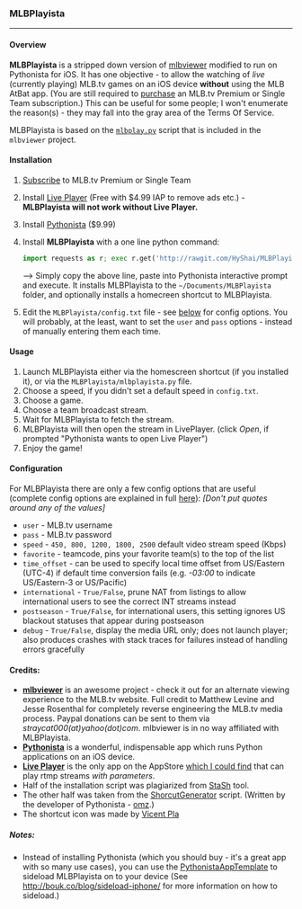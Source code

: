 ### MLBPlayista
---
#### Overview

**MLBPlayista** is a stripped down version of [mlbviewer](https://sourceforge.net/projects/mlbviewer/) modified to run on Pythonista for iOS. It has one objective - to allow the watching of _live_ (currently playing) MLB.tv games on an iOS device **without** using the MLB AtBat app. (You are still required to [purchase](http://mlb.mlb.com/mlb/subscriptions/) an MLB.tv Premium or Single Team subscription.) This can be useful for some people; I won't enumerate the reason(s) - they may fall into the gray area of the Terms Of Service. 

MLBPlayista is based on the [`mlbplay.py`](https://sourceforge.net/p/mlbviewer/code/HEAD/tree/trunk/mlbplay.py) script that is included in the `mlbviewer` project.

#### Installation

1. [Subscribe](http://mlb.mlb.com/mlb/subscriptions/) to MLB.tv Premium or Single Team
1. Install [Live Player](https://itunes.apple.com/us/app/live-player-professional-streaming/id1099439153?mt=8&uo=4&at=11l6hc) (Free with $4.99 IAP to remove ads etc.) - **MLBPlayista will not work without Live Player.**
1. Install [Pythonista](https://itunes.apple.com/us/app/pythonista/id528579881?mt=8&uo=4&at=11l6hc) ($9.99)
1. Install **MLBPlayista** with a one line python command:

    ```Python
    import requests as r; exec r.get('http://rawgit.com/HyShai/MLBPlayista/master/get_mlbplayista.py').text
    ``` 
    --> Simply copy the above line, paste into Pythonista interactive prompt and execute. It installs MLBPlayista to the `~/Documents/MLBPlayista` folder, and optionally installs a homecreen shortcut to MLBPlayista.
1. Edit the `MLBPlayista/config.txt` file - see [below](#configuration) for config options. You will probably, at the least, want to set the `user` and `pass` options - instead of manually entering them each time.

#### Usage

1. Launch MLBPlayista either via the homescreen shortcut (if you installed it), or via the `MLBPlayista/mlbplayista.py` file.
1. Choose a speed, if you didn't set a default speed in `config.txt`.
1. Choose a game.
1. Choose a team broadcast stream.
1. Wait for MLBPlayista to fetch the stream.
1. MLBPlayista will then open the stream in LivePlayer. (click *Open*, if prompted "Pythonista wants to open Live Player")
1. Enjoy the game!

#### Configuration

For MLBPlayista there are only a few config options that are useful (complete config options are explained in full [here](https://sourceforge.net/p/mlbviewer/wiki/Configuration%20File%20Options/)): _[Don't put quotes around any of the values]_
  - `user` - MLB.tv username
  - `pass` - MLB.tv password
  - `speed` - `450, 800, 1200, 1800, 2500` default video stream speed (Kbps)
  - `favorite` - teamcode, pins your favorite team(s) to the top of the list
  - `time_offset` - can be used to specify local time offset from US/Eastern (UTC-4) if default time conversion fails (e.g. _-03:00_ to indicate US/Eastern-3 or US/Pacific)
  - `international` - `True/False`, prune NAT from listings to allow international users to see the correct INT streams instead
  - `postseason` - `True/False`, for international users, this setting ignores US blackout statuses that appear during postseason
  - `debug` - `True/False`, display the media URL only; does not launch player; also produces crashes with stack traces for failures instead of handling errors gracefully
  

#### Credits:
-   [**mlbviewer**](https://sourceforge.net/projects/mlbviewer/) is an awesome project - check it out for an alternate viewing experience to the MLB.tv website. Full credit to Matthew Levine and Jesse Rosenthal for completely reverse engineering the MLB.tv media process. Paypal donations can be sent to them via _straycat000(at)yahoo(dot)com_. mlbviewer is in no way affiliated with MLBPlayista. 
- [**Pythonista**](https://itunes.apple.com/us/app/pythonista/id528579881?mt=8&uo=4&at=11l6hc) is a wonderful, indispensable app which runs Python applications on an iOS device.
- [**Live Player**](https://itunes.apple.com/us/app/live-player-professional-streaming/id1099439153?mt=8&uo=4&at=11l6hc) is the only app on the AppStore [which I could find](https://forum.videolan.org/viewtopic.php?t=126825) that can play rtmp streams _with parameters_.
- Half of the installation script was plagiarized from [StaSh](https://github.com/ywangd/stash) tool.
- The other half was taken from the [ShorcutGenerator](https://gist.github.com/omz/7870550 ) script. (Written by the developer of Pythonista - [omz](https://twitter.com/olemoritz).)
- The shortcut icon was made by [Vicent Pla](https://www.iconfinder.com/icons/204717/mlb_icon)

 
##### Notes:
  - Instead of installing Pythonista (which you should buy - it's a great app with so many use cases), you can use the [PythonistaAppTemplate](https://github.com/omz/PythonistaAppTemplate) to sideload MLBPlayista on to your device (See http://bouk.co/blog/sideload-iphone/ for more information on how to sideload.)
